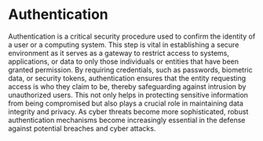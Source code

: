 # Authentication

Authentication is a critical security procedure used to confirm the identity of a user or a computing system. This step is vital in establishing a secure environment as it serves as a gateway to restrict access to systems, applications, or data to only those individuals or entities that have been granted permission. By requiring credentials, such as passwords, biometric data, or security tokens, authentication ensures that the entity requesting access is who they claim to be, thereby safeguarding against intrusion by unauthorized users. This not only helps in protecting sensitive information from being compromised but also plays a crucial role in maintaining data integrity and privacy. As cyber threats become more sophisticated, robust authentication mechanisms become increasingly essential in the defense against potential breaches and cyber attacks.